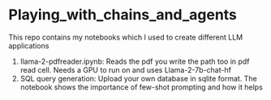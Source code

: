 # Playing_with_chains_and_agents
This repo contains my notebooks which I used to create different LLM applications

<ol>
<li> llama-2-pdfreader.ipynb: Reads the pdf you write the path too in pdf read cell. Needs a GPU to run on and uses Llama-2-7b-chat-hf </li> 
<li> SQL query generation: Upload your own database in sqlite format. The notebook shows the importance of few-shot prompting and how it helps </li> 
</ol>

